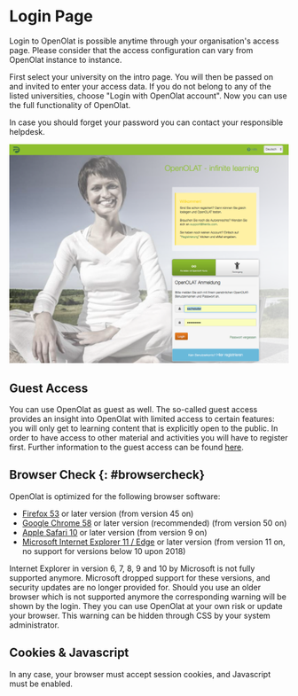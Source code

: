 # Login Page

  

Login to OpenOlat is possible anytime through your organisation's access page.
Please consider that the access configuration can vary from OpenOlat instance
to instance.

First select your university on the intro page. You will then be passed on and
invited to enter your access data. If you do not belong to any of the listed
universities, choose "Login with OpenOlat account". Now you can use the full
functionality of OpenOlat.

In case you should forget your password you can contact your responsible
helpdesk.

![](assets/DE_Loginscreen.png)

## Guest Access

You can use OpenOlat as guest as well. The so-called guest access provides an
insight into OpenOlat with limited access to certain features: you will only
get to learning content that is explicitly open to the public. In order to
have access to other material and activities you will have to register first.
Further information to the guest access can be found
[here](../general/Guest_access.md).

## Browser Check {: #browsercheck}

OpenOlat is optimized for the following browser software:

  * [Firefox 53](http://www.mozilla.org/firefox/) or later version (from version 45 on)
  * [Google Chrome 58](http://www.google.com/chrome/) or later version (recommended) (from version 50 on)
  * [Apple Safari 10](http://www.apple.com/safari/) or later version (from version 9 on)
  * [Microsoft Internet Explorer 11 / Edge](https://support.microsoft.com/de-de/help/17621/internet-explorer-downloads) or later version (from version 11 on, no support for versions below 10 upon 2018)

Internet Explorer in version 6, 7, 8, 9 and 10 by Microsoft is not fully
supported anymore. Microsoft dropped support for these versions, and security
updates are no longer provided for. Should you use an older browser which is
not supported anymore the corresponding warning will be shown by the login.
They you can use OpenOlat at your own risk or update your browser. This
warning can be hidden through CSS by your system administrator.  

## Cookies & Javascript

In any case, your browser must accept session cookies, and Javascript must be
enabled.

  

